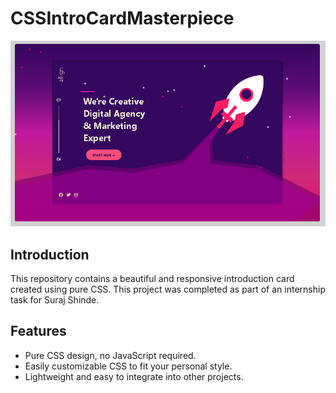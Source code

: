 # CSSIntroCardMasterpiece

![Intro Card](preview.png)

## Introduction
This repository contains a beautiful and responsive introduction card created using pure CSS. This project was completed as part of an internship task for Suraj Shinde.

## Features
- Pure CSS design, no JavaScript required.
- Easily customizable CSS to fit your personal style.
- Lightweight and easy to integrate into other projects.

